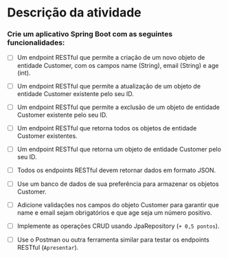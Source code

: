 # Descrição da atividade

### Crie um aplicativo Spring Boot com as seguintes funcionalidades:

- [ ] Um endpoint RESTful que permite a criação de um novo objeto de entidade Customer, com os campos name (String), email (String) e age (int).

- [ ] Um endpoint RESTful que permite a atualização de um objeto de entidade Customer existente pelo seu ID.

- [ ] Um endpoint RESTful que permite a exclusão de um objeto de entidade Customer existente pelo seu ID.

- [ ] Um endpoint RESTful que retorna todos os objetos de entidade Customer existentes.

- [ ] Um endpoint RESTful que retorna um objeto de entidade Customer pelo seu ID.

- [ ] Todos os endpoints RESTful devem retornar dados em formato JSON.

- [ ] Use um banco de dados de sua preferência para armazenar os objetos Customer.

- [ ] Adicione validações nos campos do objeto Customer para garantir que name e email sejam obrigatórios e que age seja um número positivo.

- [ ] Implemente as operações CRUD usando JpaRepository (`+ 0,5 pontos`).

- [ ] Use o Postman ou outra ferramenta similar para testar os endpoints RESTful (`Apresentar`).
